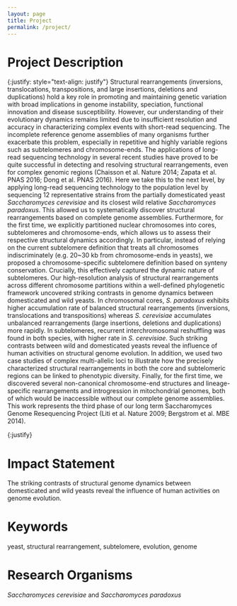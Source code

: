```yaml
---
layout: page
title: Project
permalink: /project/
---
```


# Project Description

{:justify: style="text-align: justify"}
Structural rearrangements (inversions, translocations, transpositions, and large insertions, deletions and duplications) hold a key role in promoting and maintaining genetic variation with broad implications in genome instability, speciation, functional innovation and disease susceptibility. However, our understanding of their evolutionary dynamics remains limited due to insufficient resolution and accuracy in characterizing complex events with short-read sequencing. The incomplete reference genome assemblies of many organisms further exacerbate this problem, especially in repetitive and highly variable regions such as subtelomeres and chromosome-ends.
The applications of long-read sequencing technology in several recent studies have proved to be quite successful in detecting and resolving structural rearrangements, even for complex genomic regions (Chaisson et al. Nature 2014; Zapata et al. PNAS 2016; Dong et al. PNAS 2016). Here we take this to the next level, by applying long-read sequencing technology to the population level by sequencing 12 representative strains from the partially domesticated yeast *Saccharomyces cerevisiae* and its closest wild relative *Saccharomyces paradoxus*. This allowed us to systematically discover structural rearrangements based on complete genome assemblies. Furthermore, for the first time, we explicitly partitioned nuclear chromosomes into cores, subtelomeres and chromosome-ends, which allows us to assess their respective structural dynamics accordingly. In particular, instead of relying on the current subtelomere definition that treats all chromosomes indiscriminately (e.g. 20~30 kb from chromosome-ends in yeasts), we proposed a chromosome-specific subtelomere definition based on synteny conservation. Crucially, this effectively captured the dynamic nature of subtelomeres. Our high-resolution analysis of structural rearrangements across different chromosome partitions within a well-defined phylogenetic framework uncovered striking contrasts in genome dynamics between domesticated and wild yeasts. In chromosomal cores, *S. paradoxus* exhibits higher accumulation rate of balanced structural rearrangements (inversions, translocations and transpositions) whereas *S. cerevisiae* accumulates unbalanced rearrangements (large insertions, deletions and duplications) more rapidly. In subtelomeres, recurrent interchromosomal reshuffling was found in both species, with higher rate in *S. cerevisiae*. Such striking contrasts between wild and domesticated yeasts reveal the influence of human activities on structural genome evolution. In addition, we used two case studies of complex multi-allelic loci to illustrate how the precisely characterized structural rearrangements in both the core and subtelomeric regions can be linked to phenotypic diversity. Finally, for the first time, we discovered several non-canonical chromosome-end structures and lineage-specific rearrangements and introgression in mitochondrial genomes, both of which would be inaccessible without our complete genome assemblies. This work represents the third phase of our long term Saccharomyces Genome Resequencing Project (Liti et al. Nature 2009; Bergstrom et al. MBE 2014). 

{:justify}


# Impact Statement
The striking contrasts of structural genome dynamics between domesticated and wild yeasts reveal the influence of human activities on genome evolution.

# Keywords
yeast, structural rearrangement, subtelomere, evolution, genome

# Research Organisms
*Saccharomyces cerevisiae* and *Saccharomyces paradoxus*


